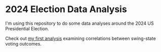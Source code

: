 # 2024 Election Data Analysis

I'm using this repository to do some data analyses around the 2024 US Presidential Election.

Check out [my first analysis](./code/swing_state_correlations) examining correlations between swing-state voting outcomes.